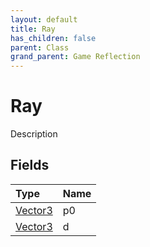 ```yaml
---
layout: default
title: Ray
has_children: false
parent: Class
grand_parent: Game Reflection
---
```

# Ray
Description 

## Fields
| Type | Name |
|:-------------|:--------------|
| [Vector3](/game-reflection/classes/vector3.md) | p0 |
| [Vector3](/game-reflection/classes/vector3.md) | d |
